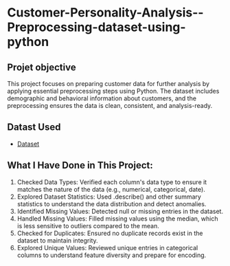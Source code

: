 # Customer-Personality-Analysis--Preprocessing-dataset-using-python
## Projet objective
This project focuses on preparing customer data for further analysis by applying essential preprocessing steps using Python. The dataset includes demographic and behavioral information about customers, and the preprocessing ensures the data is clean, consistent, and analysis-ready.

## Datast Used
- <a href="https://github.com/Shifanaks/Customer-Personality-Analysis-Preprocessing--python/blob/main/Customer%20Personality%20Analysis.csv">Dataset</a>

## What I Have Done in This Project:
 1. Checked Data Types: Verified each column's data type to ensure it matches the nature of the data (e.g., numerical, categorical, date).
 2. Explored Dataset Statistics: Used .describe() and other summary statistics to understand the data distribution and detect anomalies.
 3. Identified Missing Values: Detected null or missing entries in the dataset.
 4. Handled Missing Values: Filled missing values using the median, which is less sensitive to outliers compared to the mean.
 5. Checked for Duplicates: Ensured no duplicate records exist in the dataset to maintain integrity.
 6. Explored Unique Values: Reviewed unique entries in categorical columns to understand feature diversity and prepare for encoding.

